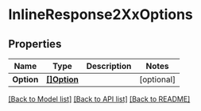 # InlineResponse2XxOptions

## Properties

Name | Type | Description | Notes
------------ | ------------- | ------------- | -------------
**Option** | [**[]Option**](option.md) |  | [optional] 

[[Back to Model list]](../README.md#documentation-for-models) [[Back to API list]](../README.md#documentation-for-api-endpoints) [[Back to README]](../README.md)


